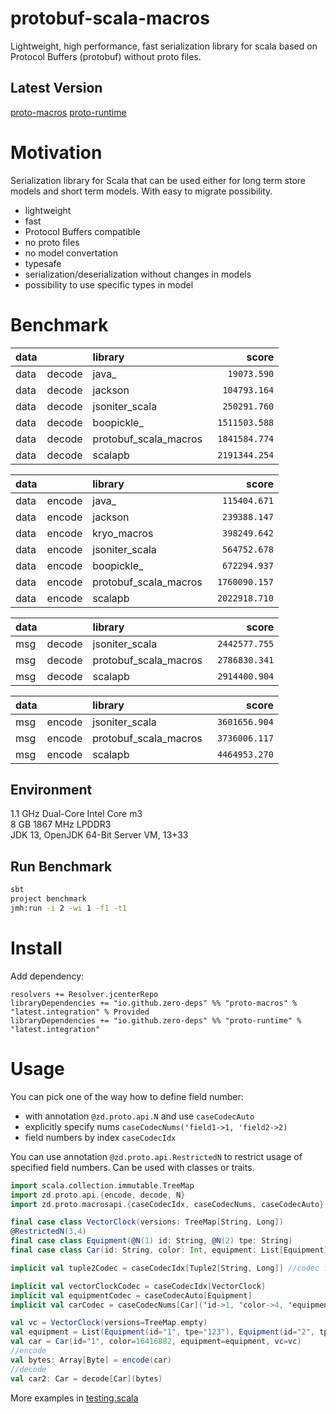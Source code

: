 # protobuf-scala-macros

Lightweight, high performance, fast serialization library for scala based on Protocol Buffers (protobuf) without proto files.

## Latest Version

[proto-macros](https://bintray.com/zero-deps/maven/proto-macros/_latestVersion)
[proto-runtime](https://bintray.com/zero-deps/maven/proto-runtime/_latestVersion)

# Motivation

Serialization library for Scala that can be used either for long term store models and short term models.
With easy to migrate possibility.

- lightweight
- fast
- Protocol Buffers compatible
- no proto files
- no model convertation
- typesafe
- serialization/deserialization without changes in models
- possibility to use specific types in model

# Benchmark

data |        | library                | score
---- | ------ |:---------------------- | -------------:
data | decode | java_                  | `   19073.590`
data | decode | jackson                | `  104793.164`
data | decode | jsoniter_scala         | `  250291.760`
data | decode | boopickle_             | ` 1511503.588`
data | decode | protobuf_scala_macros  | ` 1841584.774`
data | decode | scalapb                | ` 2191344.254`

data |        | library                | score
---- | ------ |:---------------------- | -------------:
data | encode | java_                  | `  115404.671`
data | encode | jackson                | `  239388.147`
data | encode | kryo_macros            | `  398249.642`
data | encode | jsoniter_scala         | `  564752.678`
data | encode | boopickle_             | `  672294.937`
data | encode | protobuf_scala_macros  | ` 1760090.157`
data | encode | scalapb                | ` 2022918.710`

data |        | library                | score
---- | ------ |:---------------------- | -------------:
msg  | decode | jsoniter_scala         | ` 2442577.755`
msg  | decode | protobuf_scala_macros  | ` 2786830.341`
msg  | decode | scalapb                | ` 2914400.904`

data |        | library                | score
---- | ------ |:---------------------- | -------------:
msg  | encode | jsoniter_scala         | ` 3601656.904`
msg  | encode | protobuf_scala_macros  | ` 3736006.117`
msg  | encode | scalapb                | ` 4464953.270`

## Environment

1.1 GHz Dual-Core Intel Core m3 \
8 GB 1867 MHz LPDDR3 \
JDK 13, OpenJDK 64-Bit Server VM, 13+33

## Run Benchmark

```bash
sbt
project benchmark
jmh:run -i 2 -wi 1 -f1 -t1
```

# Install

Add dependency:
```
resolvers += Resolver.jcenterRepo
libraryDependencies += "io.github.zero-deps" %% "proto-macros" % "latest.integration" % Provided
libraryDependencies += "io.github.zero-deps" %% "proto-runtime" % "latest.integration"
```

# Usage

You can pick one of the way how to define field number:
- with annotation `@zd.proto.api.N` and use `caseCodecAuto`
- explicitly specify nums `caseCodecNums('field1->1, 'field2->2)`
- field numbers by index `caseCodecIdx`

You can use annotation `@zd.proto.api.RestrictedN` to restrict usage of specified field numbers. Can be used with classes or traits.

```scala
import scala.collection.immutable.TreeMap
import zd.proto.api.{encode, decode, N}
import zd.proto.macrosapi.{caseCodecIdx, caseCodecNums, caseCodecAuto}

final case class VectorClock(versions: TreeMap[String, Long])
@RestrictedN(3,4)
final case class Equipment(@N(1) id: String, @N(2) tpe: String)
final case class Car(id: String, color: Int, equipment: List[Equipment], vc: VectorClock)

implicit val tuple2Codec = caseCodecIdx[Tuple2[String, Long]] //codec for TreeMap[String, Long]

implicit val vectorClockCodec = caseCodecIdx[VectorClock]
implicit val equipmentCodec = caseCodecAuto[Equipment]
implicit val carCodec = caseCodecNums[Car]('id->1, 'color->4, 'equipment->2, 'vc->3)

val vc = VectorClock(versions=TreeMap.empty)
val equipment = List(Equipment(id="1", tpe="123"), Equipment(id="2", tpe="456"))
val car = Car(id="1", color=16416882, equipment=equipment, vc=vc)
//encode
val bytes: Array[Byte] = encode(car)
//decode
val car2: Car = decode[Car](bytes)
```

More examples in [testing.scala](src/test/scala/testing.scala)
